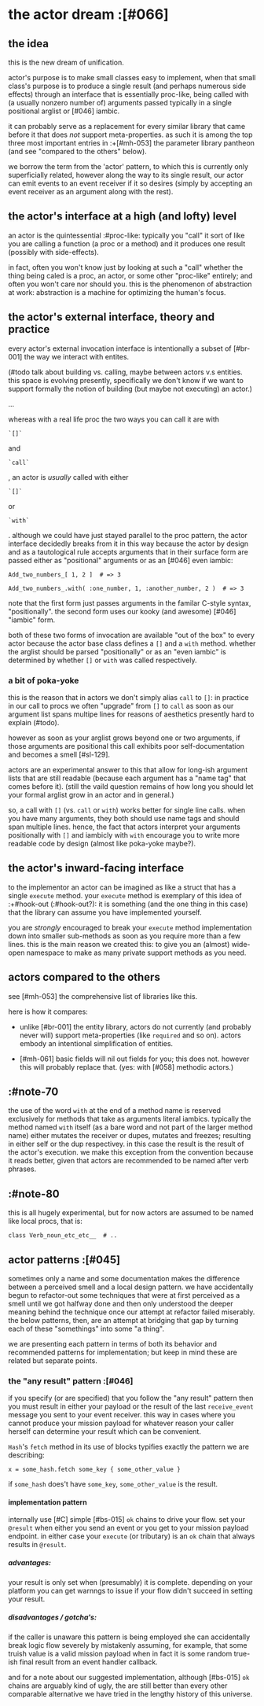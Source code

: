 # the actor dream :[#066]

## the idea

this is the new dream of unification.

actor's purpose is to make small classes easy to implement, when that
small class's purpose is to produce a single result (and perhaps numerous
side effects) through an interface that is essentially proc-like, being
called with (a usually nonzero number of) arguments passed typically in
a single positional arglist or [#046] iambic.

it can probably serve as a replacement for every similar library that
came before it that does *not* support meta-properties. as such it is
among the top three most important entries in :+[#mh-053] the parameter
library pantheon (and see "compared to the others" below).

we borrow the term from the 'actor' pattern, to which this is currently
only superficially related, however along the way to its single result,
our actor can emit events to an event receiver if it so desires (simply
by accepting an event receiver as an argument along with the rest).




## the actor's interface at a high (and lofty) level

an actor is the quintessential :#proc-like: typically you "call" it sort of
like you are calling a function (a proc or a method) and it produces one
result (possibly with side-effects).

in fact, often you won't know just by looking at such a "call" whether the
thing being caled is a proc, an actor, or some other "proc-like" entirely;
and often you won't care nor should you. this is the phenomenon of
abstraction at work: abstraction is a machine for optimizing the human's
focus.




## the actor's external interface, theory and practice

every actor's external invocation interface is intentionally a subset of
[#br-001] the way we interact with entites.

(#todo talk about building vs. calling, maybe between actors v.s
entities. this space is evolving presently, specifically we don't know
if we want to support formally the notion of building (but maybe not
executing) an actor.)

...

whereas with a real life proc the two ways you can call it are with

    `[]`

and

    `call`

, an actor is *usually* called with either

    `[]`

or

    `with`

. although we could have just stayed parallel to the proc pattern, the
actor interface decidedly breaks from it in this way because the actor by
design and as a tautological rule accepts arguments that in their surface
form are passed either as "positional" arguments or as an [#046] even
iambic:


    Add_two_numbers_[ 1, 2 ]  # => 3

    Add_two_numbers_.with( :one_number, 1, :another_number, 2 )  # => 3


note that the first form just passes arguments in the familar C-style
syntax, "positionally". the second form uses our kooky (and awesome)
[#046] "iambic" form.

both of these two forms of invocation are available "out of the box" to
every actor because the actor base class defines a `[]` and a `with`
method. whether the arglist should be parsed "positionally" or as an
"even iambic" is determined by whether `[]` or `with` was called
respectively.


### a bit of poka-yoke

this is the reason that in actors we don't simply alias `call` to `[]`:
in practice in our call to procs we often "upgrade" from `[]` to `call`
as soon as our argument list spans multipe lines for reasons of aesthetics
presently hard to explain (#todo).

however as soon as your arglist grows beyond one or two arguments, if
those arguments are positional this call exhibits poor self-documentation
and becomes a smell [#sl-129].

actors are an experimental answer to this that allow for long-ish
argument lists that are still readable (because each argument has a
"name tag" that comes before it). (still the vaild question remains of
how long you should let your formal arglist grow in an actor and in
general.)

so, a call with `[]` (vs. `call` or `with`) works better for single line
calls. when you have many arguments, they both should use name tags and
should span multiple lines. hence, the fact that actors interpret your
arguments positionally with `[]` and iambicly with `with` encourage you
to write more readable code by design (almost like poka-yoke maybe?).




## the actor's inward-facing interface


to the implementor an actor can be imagined as like a struct that has
a single `execute` method. your `execute` method is exemplary of this
idea of :+#hook-out (:#hook-out?): it is something (and the one thing
in this case) that the library can assume you have implemented yourself.

you are *strongly* encouraged to break your `execute` method implementation
down into smaller sub-methods as soon as you require more than a few lines.
this is the main reason we created this: to give you an (almost) wide-open
namespace to make as many private support methods as you need.




## actors compared to the others

see [#mh-053] the comprehensive list of libraries like this.


here is how it compares:

 + unlike [#br-001] the entity library, actors do not currently (and
   probably never will) support meta-properties (like `required` and so
   on). actors embody an intentional simplification of entities.

 + [#mh-061] basic fields will nil out fields for you; this does not.
   however this will probably replace that. (yes: with [#058] methodic
   actors.)



## :#note-70

the use of the word `with` at the end of a method name is reserved
exclusively for methods that take as arguments literal iambics.
typically the method named `with` itself (as a bare word and not part of
the larger method name)
either mutates the receiver or dupes, mutates and freezes; resulting in
either self or the dup respectivey. in this case the result is the
result of the actor's execution. we make this exception from the
convention because it reads better, given that actors are recommended to
be named after verb phrases.



## :#note-80

this is all hugely experimental, but for now actors are assumed to be
named like local procs, that is:

    class Verb_noun_etc_etc__  # ..




## actor patterns :[#045]

sometimes only a name and some documentation makes the difference
between a perceived smell and a local design pattern. we have
accidentally begun to refactor-out some techniques that were at first
perceived as a smell until we got halfway done and then only understood
the deeper meaning behind the technique once our attempt at refactor
failed miserably. the below patterns, then, are an attempt at bridging
that gap by turning each of these "somethings" into some "a thing".

we are presenting each pattern in terms of both its behavior and
recommended patterns for implementation; but keep in mind these are
related but separate points.




### the "any result" pattern :[#046]

if you specify (or are specified) that you follow the "any result"
pattern then you must result in either your payload or the result of
the last `receive_event` message you sent to your event receiver. this
way in cases where you cannot produce your mission payload for whatever
reason your caller herself can determine your result which can be
convenient.

`Hash`'s `fetch` method in its use of blocks typifies exactly the
pattern we are describing:


    x = some_hash.fetch some_key { some_other_value }


if `some_hash` does't have `some_key`, `some_other_value` is the result.


#### implementation pattern

internally use [#C] simple [#bs-015] `ok` chains to drive your flow. set your
`@result` when either you send an event or you get to your mission
payload endpoint. in either case your `execute` (or tributary) is an
`ok` chain that always results in `@result`.


##### advantages:

your result is only set when (presumably) it is complete. depending on
your platform you can get warnngs to issue if your flow didn't succeed
in setting your result.


##### disadvantages / gotcha's:

if the caller is unaware this pattern is being employed she can
accidentally break logic flow severely by mistakenly assuming, for
example, that some truish value is a valid mission payload when in fact
it is some random true-ish final result from an event handler callback.

and for a note about our suggested implementation,
although [#bs-015] `ok` chains are arguably kind of ugly, the are still better than
every other comparable alternative we have tried in the lengthy history
of this universe.
